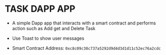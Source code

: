 # TASK DAPP APP

- A simple Dapp app that interacts with a smart contract and performs action such as Add get and Delete Task

- Use Toast to show user messages

- Smart Contract Address: ```0xc8c09c30c737a5292d9d4d3d1d11c52ec76a2cdc```


